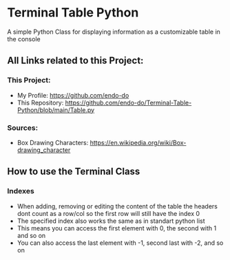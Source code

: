 # Terminal Table Python
A simple Python Class for displaying information as a customizable table in the console

## All Links related to this Project:

### This Project:

- My Profile: https://github.com/endo-do
- This Repository: https://github.com/endo-do/Terminal-Table-Python/blob/main/Table.py


### Sources:

- Box Drawing Characters: https://en.wikipedia.org/wiki/Box-drawing_character


## How to use the Terminal Class

### Indexes

- When adding, removing or editing the content of the table the headers dont count as a row/col so the first row will still have the index 0
- The specified index also works the same as in standart python list
- This means you can access the first element with 0, the second with 1 and so on
- You can also access the last element with -1, second last with -2, and so on